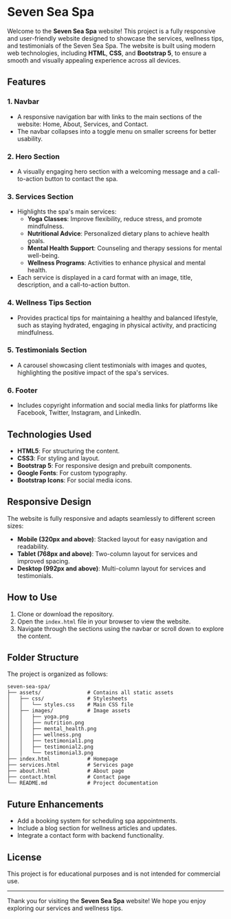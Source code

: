 # Seven Sea Spa

Welcome to the **Seven Sea Spa** website! This project is a fully responsive and user-friendly website designed to showcase the services, wellness tips, and testimonials of the Seven Sea Spa. The website is built using modern web technologies, including **HTML**, **CSS**, and **Bootstrap 5**, to ensure a smooth and visually appealing experience across all devices.

## Features

### 1. **Navbar**
- A responsive navigation bar with links to the main sections of the website: Home, About, Services, and Contact.
- The navbar collapses into a toggle menu on smaller screens for better usability.

### 2. **Hero Section**
- A visually engaging hero section with a welcoming message and a call-to-action button to contact the spa.

### 3. **Services Section**
- Highlights the spa's main services:
  - **Yoga Classes**: Improve flexibility, reduce stress, and promote mindfulness.
  - **Nutritional Advice**: Personalized dietary plans to achieve health goals.
  - **Mental Health Support**: Counseling and therapy sessions for mental well-being.
  - **Wellness Programs**: Activities to enhance physical and mental health.
- Each service is displayed in a card format with an image, title, description, and a call-to-action button.

### 4. **Wellness Tips Section**
- Provides practical tips for maintaining a healthy and balanced lifestyle, such as staying hydrated, engaging in physical activity, and practicing mindfulness.

### 5. **Testimonials Section**
- A carousel showcasing client testimonials with images and quotes, highlighting the positive impact of the spa's services.

### 6. **Footer**
- Includes copyright information and social media links for platforms like Facebook, Twitter, Instagram, and LinkedIn.

## Technologies Used
- **HTML5**: For structuring the content.
- **CSS3**: For styling and layout.
- **Bootstrap 5**: For responsive design and prebuilt components.
- **Google Fonts**: For custom typography.
- **Bootstrap Icons**: For social media icons.

## Responsive Design
The website is fully responsive and adapts seamlessly to different screen sizes:
- **Mobile (320px and above)**: Stacked layout for easy navigation and readability.
- **Tablet (768px and above)**: Two-column layout for services and improved spacing.
- **Desktop (992px and above)**: Multi-column layout for services and testimonials.

## How to Use
1. Clone or download the repository.
2. Open the `index.html` file in your browser to view the website.
3. Navigate through the sections using the navbar or scroll down to explore the content.

## Folder Structure

The project is organized as follows:

```
seven-sea-spa/
├── assets/               # Contains all static assets
│   ├── css/              # Stylesheets
│   │   └── styles.css    # Main CSS file
│   ├── images/           # Image assets
│   │   ├── yoga.png
│   │   ├── nutrition.png
│   │   ├── mental_health.png
│   │   ├── wellness.png
│   │   ├── testimonial1.png
│   │   ├── testimonial2.png
│   │   └── testimonial3.png
├── index.html            # Homepage
├── services.html         # Services page
├── about.html            # About page
├── contact.html          # Contact page
└── README.md             # Project documentation
```

## Future Enhancements
- Add a booking system for scheduling spa appointments.
- Include a blog section for wellness articles and updates.
- Integrate a contact form with backend functionality.

## License
This project is for educational purposes and is not intended for commercial use.

---
Thank you for visiting the **Seven Sea Spa** website! We hope you enjoy exploring our services and wellness tips.
